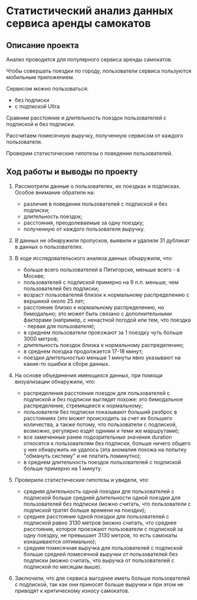 # **Статистический анализ данных сервиса аренды самокатов**

## Описание проекта
Анализ проводится для популярного сервиса аренды самокатов.

Чтобы совершать поездки по городу, пользователи сервиса пользуются мобильным приложением. 

Сервисом можно пользоваться:
- без подписки
- с подпиской Ultra

Сравним расстояние и длительность поездок пользователей с подпиской и без подписки.

Рассчитаем помесячную выручку, полученную сервисом от каждого пользователя.

Проверим статистические гипотезы о поведении пользователей.

## Ход работы и выводы по проекту
1. Рассмотрели данные о пользователях, их поездках и подписках. Особое внимание обратили на:
    - различия в поведении пользователей с подпиской и без подписки;
    - длительность поездок;
    - расстояния, преодолеваемые за одну поездку;
    - полученную от каждого пользователя выручку.
2. В данных не обнаружили пропусков, выявили и удалили 31 дубликат в данных о пользователях.

3. В ходе исследовательского анализа данных обнаружили, что:
    - больше всего пользователей в Пятигорске, меньше всего - в Москве;
    - пользователей с подпиской примерно на 9 п.п. меньше, чем пользователей без подписки;
    - возраст пользователей близок к нормальному распределению с вершиной около 25 лет;
    - расстояние близко к нормальному распределению, но бимодально; это может быть связано с дополнительными факторами (например, с ненастной погодой или тем, что поездка - первая для пользователя);
    - в среднем пользователи проезжают за 1 поездку чуть больше 3000 метров;
    - длительность поездок близка к нормальному распределению;
    - в среднем поездка продолжается 17-18 минут;
    - поездки длительностью меньше 1 минуты явно указывают на какие-то ошибки в сборе данных.
4. На основе объединения имеющихся данных, при помощи визуализации обнаружили, что:
    - распределения расстояния поездок для пользователей с подпиской и без подписки выглядят похоже: это бимодальное распределение, стремящееся к нормальному;
    - пользователи без подписки показывают больший разброс в расстояниях (это может происходить за счет их большего количества, а также потому, что пользователи с подпиской, возможно, регулярно ездят одними и теми же маршрутами);
    - все замеченные ранее подозрительные значения duration относятся к пользователям без подписки, больше ничего общего у них обнаружить не удалось (эта аномалия похожа на попытку "обмануть систему" и не платить поминутно);
    - в среднем длительность поездок пользователей с подпиской больше примерно на 1 минуту.
5. Проверили статистические гипотезы и увидели, что:
    - средняя длительность одной поездки для пользователей с подпиской больше средней длительности одной поездки для пользователей без подписки (можно считать, что пользователи с подпиской тратят больше времени на поездки);
    - среднее расстояние одной поездки для пользователей с подпиской равно 3130 метров (можно считать, что среднее расстояние, которое проезжают пользователи с подпиской за одну поездку, не превышает 3130 метров, то есть самокаты изнашиваются оптимально);
    - средняя помесячная выручка для пользователей с подпиской больше средней помесячной выручки от пользователей без подписки (можно считать, что выручка от пользователей с подпиской по месяцам выше).
6. Заключили, что для сервиса выгоднее иметь больше пользователей с подпиской, так как они приносят больше выручки и при этом не приводят к критическому износу самокатов.
